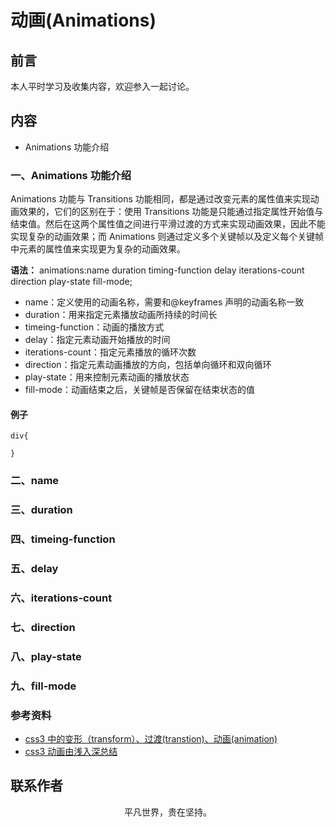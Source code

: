 # 动画(Animations)

## 前言

本人平时学习及收集内容，欢迎参入一起讨论。

## 内容

- Animations 功能介绍

### 一、Animations 功能介绍

Animations 功能与 Transitions 功能相同，都是通过改变元素的属性值来实现动画效果的，它们的区别在于：使用 Transitions 功能是只能通过指定属性开始值与结束值。然后在这两个属性值之间进行平滑过渡的方式来实现动画效果，因此不能实现复杂的动画效果；而 Animations 则通过定义多个关键帧以及定义每个关键帧中元素的属性值来实现更为复杂的动画效果。

**语法：** animations:name duration timing-function delay iterations-count direction play-state fill-mode;

- name：定义使用的动画名称，需要和@keyframes 声明的动画名称一致
- duration：用来指定元素播放动画所持续的时间长
- timeing-function：动画的播放方式
- delay：指定元素动画开始播放的时间
- iterations-count：指定元素播放的循环次数
- direction：指定元素动画播放的方向，包括单向循环和双向循环
- play-state：用来控制元素动画的播放状态
- fill-mode：动画结束之后，关键帧是否保留在结束状态的值

#### 例子

```
div{

}
```

### 二、name

### 三、duration

### 四、timeing-function

### 五、delay

### 六、iterations-count

### 七、direction

### 八、play-state

### 九、fill-mode

### 参考资料

- [css3 中的变形（transform）、过渡(transtion)、动画(animation)](https://www.cnblogs.com/qianduanjingying/p/4937574.html)
- [css3 动画由浅入深总结](https://www.cnblogs.com/tugenhua0707/p/5385261.html)

## 联系作者

<div align="center">
    <p>
        平凡世界，贵在坚持。
    </p>
    <img :src="$withBase('/about/contact.png')" />
</div>
